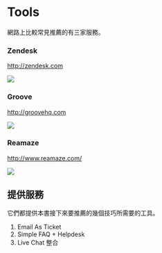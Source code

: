 # Tools

網路上比較常見推薦的有三家服務。

### Zendesk

<http://zendesk.com>

![](http://d.pr/i/16RBX+)

### Groove

<http://groovehq.com>

![](http://d.pr/i/15Cji+)

### Reamaze

<http://www.reamaze.com/>

![](http://d.pr/i/1k5uW+)

## 提供服務

它們都提供本書接下來要推薦的幾個技巧所需要的工具。

1. Email As Ticket
2. Simple FAQ + Helpdesk
3. Live Chat 整合

